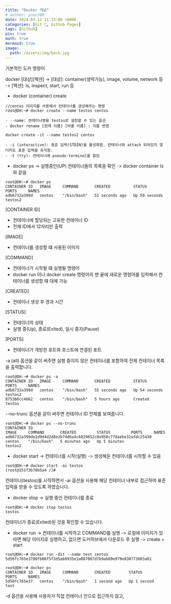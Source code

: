 ```yaml
---
title: "Docker 개념"
# author: younJ00
date: 2024-03-12 11:33:00 +0800
categories: [Git 🌱, Github Pages]
tags: [Github]
pin: true
math: true
mermaid: true
image:
  path: /assets/img/back.jpg
---
```


기본적인 도커 명령어

docker [대상][액션]
-> [대상]: container(생략가능), image, volume, network 등
-> [액션]: ls, inspect, start, run 등

- docker (container) create
```terminal
//centos 이미지를 사용해서 컨테이너를 생성해주는 명령
root@DH:~# docker create --name testos centos

- --name: 컨테이너명을 testos로 설정할 수 있는 옵션
- docker rename [현재 이름] [바꿀 이름] : 이름 변경
```

```terminal
docker create -it --name testos2 centos

- -i (interactive): 표준 입력(STDIN)을 활성화함. 컨테이너와 attach 되어있지 않더라도 표준 입력을 유지함.
- -t (tty): 컨테이너에 pseudo-terminal을 할당
```

- docker ps
-> 실행중인(UP) 컨테이너들의 목록을 확인
-> docker container ls 와 같음

```terminal
root@DH:~# docker ps
CONTAINER ID   IMAGE     COMMAND       CREATED          STATUS          PORTS     NAMES
adb6732a399d   centos    "/bin/bash"   51 seconds ago   Up 50 seconds             testos2
```
[CONTAINER ID]
- 컨테이너에 할당되는 고유한 컨테이너 ID
- 전체 ID에서 12자리만 출력

[IMAGE]
- 컨테이너를 생성할 떄 사용된 이미지

[COMMAND] 
- 컨테이너가 시작될 떄 실행될 명령어
- docker run 이나 docker create 명령어의 맨 끝에 새로운 명령어를 입력해서 컨테이너를 생성할 떄 대체 가능

[CREATED] 
- 컨테이너 생성 후 경과 시간

[STATUS] 
- 컨테이너의 상태
- 실행 중(Up), 종료(Exited), 일시 중지(Pause)

[PORTS]
- 컨테이너가 개방한 포트와 호스트에 연결된 포트

-a (all) 옵션을 같이 써주면 실행 중이지 않은 컨테이너를 포함하여 전체 컨테이너 목록을 출력합니다.
```terminal
root@DH:~# docker ps -a
CONTAINER ID   IMAGE     COMMAND       CREATED          STATUS          PORTS     NAMES
adb6732a399d   centos    "/bin/bash"   55 seconds ago   Up 54 seconds             testos2
875366cc4662   centos    "/bin/bash"   5 hours ago      Created                   testos
```

--no-trunc 옵션을 같이 써주면 컨테이너 ID 전체를 보여줍니다.
```terminal
root@DH:~# docker ps --no-trunc
CONTAINER ID                                                       IMAGE     COMMAND       CREATED         STATUS         PORTS     NAMES
adb6732a399de1d9d4d2d8e2b74d6a4c6829652c8e950c77daebe32afdc25430   centos    "/bin/bash"   5 minutes ago   Up 5 minutes             testos2
```

- docker start
-> 컨테이너를 시작(실행)
-> 생성해둔 컨테이너를 시작할 수 있음

```terminal
root@DH:~# docker start -ai testos
[root@151f3b70b5a4 /]#
```
컨테이너(testos)를 시작하면서 -ai 옵션을 사용해 해당 컨테이너 내부로 접근하여 표준 입력을 받을 수 있도록 하였습니다.


- docker stop
-> 실행 중인 컨테이너를 종료
```terminal
root@DH:~# docker stop testos
testos
```
컨테이너가 종료(Exited)된 것을 확인할 수 있습니다.

- docker run
-> 컨테이너를 시작하고 COMMAND를 실행
-> 로컬에 이미지가 있따면 해당 이미지로 실행하고, 없으면 도커허브에서 다운로드 후 실행
-> create + start
```terminal
root@DH:~# docker run -dit --name test centos
5d56fc765e3780fb06f5f3d5a66935e1a087087d7b9ab69e979e830773603a81

root@DH:~# docker ps
CONTAINER ID   IMAGE     COMMAND       CREATED        STATUS        PORTS     NAMES
5d56fc765e37   centos    "/bin/bash"   1 second ago   Up 1 second             test
```
-d 옵션을 사용해 사용자가 직접 컨테이너 안으로 접근하지 않고, 